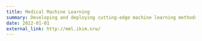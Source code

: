 ```yaml
---
title: Medical Machine Learning
summary: Developing and deploying cutting-edge machine learning methods with the goal of making a meaningful difference for patients, doctors, and hospital staff.
date: 2022-01-01
external_link: http://mml.ikim.nrw/
---
```

